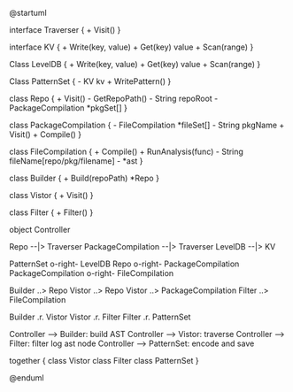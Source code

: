 @startuml

interface Traverser {
    + Visit()
}

interface KV {
    + Write(key, value)
    + Get(key) value
    + Scan(range) 
}

Class LevelDB {
    + Write(key, value)
    + Get(key) value
    + Scan(range) 
}

Class PatternSet {
    - KV kv
    + WritePattern()
}

class Repo {
    + Visit()
    - GetRepoPath()
    - String repoRoot
    - PackageCompilation *pkgSet[]
}

class PackageCompilation  {
    - FileCompilation *fileSet[]
    - String pkgName
    + Visit()
    + Compile()
}

class FileCompilation {
    + Compile()
    + RunAnalysis(func)
    - String fileName[repo/pkg/filename]
    - *ast
}

class Builder {
    + Build(repoPath) *Repo
}

class Vistor {
    + Visit()
}

class Filter {
    + Filter()
}

object Controller

Repo --|> Traverser
PackageCompilation --|> Traverser
LevelDB --|> KV

PatternSet o-right- LevelDB
Repo o-right- PackageCompilation
PackageCompilation o-right- FileCompilation

Builder ..> Repo
Vistor ..> Repo
Vistor ..> PackageCompilation
Filter ..> FileCompilation

Builder .r. Vistor
Vistor .r. Filter
Filter .r. PatternSet

Controller --> Builder: build AST
Controller --> Vistor: traverse
Controller --> Filter: filter log ast node
Controller --> PatternSet: encode and save


together {
    class Vistor
    class Filter
    class PatternSet
}


@enduml